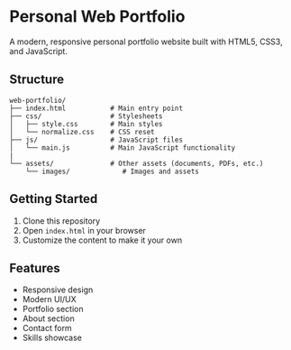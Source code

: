 # Personal Web Portfolio

A modern, responsive personal portfolio website built with HTML5, CSS3, and JavaScript.

## Structure

```
web-portfolio/
├── index.html           # Main entry point
├── css/                 # Stylesheets
│   ├── style.css        # Main styles
│   └── normalize.css    # CSS reset
├── js/                  # JavaScript files
│   └── main.js          # Main JavaScript functionality
|
└── assets/              # Other assets (documents, PDFs, etc.)
    └── images/             # Images and assets
```

## Getting Started

1. Clone this repository
2. Open `index.html` in your browser
3. Customize the content to make it your own

## Features

- Responsive design
- Modern UI/UX
- Portfolio section
- About section
- Contact form
- Skills showcase
